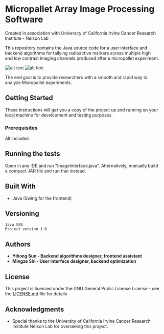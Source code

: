 
# Micropallet Array Image Processing Software
Created in association with University of California Irvine Cancer Research Institute - Nelson Lab 

This repository contains the Java source code for a user interface and backend algorithms for tallying radioactive markers across multiple high and low contrast imaging channels produced after a micropallet experiment.

![alt text](https://camo.githubusercontent.com/5727928dd40490d966a92925f219b23d1898007a/68747470733a2f2f692e696d6775722e636f6d2f687449543575562e6a7067)
![alt text](https://camo.githubusercontent.com/a8d4ba45704627456d11634ca700aa05201b90f5/68747470733a2f2f692e696d6775722e636f6d2f7a5a4e4e63554d2e706e67)

The end goal is to provide researchers with a smooth and rapid way to analyze Micropallet experiments.

## Getting Started

These instructions will get you a copy of the project up and running on your local machine for development and testing purposes.

### Prerequisites
All included.

## Running the tests
Open in any IDE and run "ImageInterface.java". Alternatively, manually build a compact JAR file and run that instead.

## Built With

* Java (Swing for the frontend)

## Versioning

```
Java SE8
Project version 1.0
```

## Authors

* **Yihong Sun - Backend algorithms designer, frontend assistant** 
* **Mingze Shi - User interface designer, backend optimization** 

## License

This project is licensed under the GNU General Public License License - see the [LICENSE.md](LICENSE.md) file for details

## Acknowledgments

* Special thanks to the University of California Irvine Cancer Research Institute Nelson Lab for overseeing this project.

